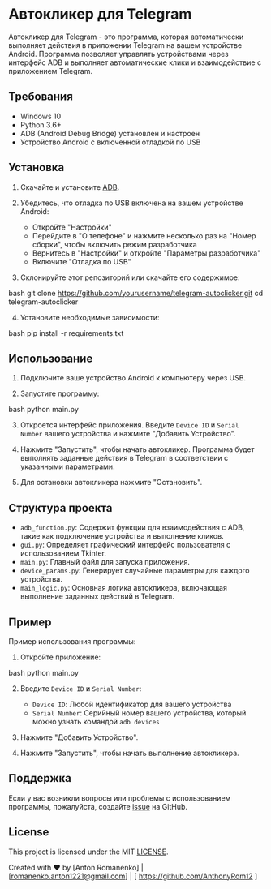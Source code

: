 # Автокликер для Telegram

Автокликер для Telegram - это программа, которая автоматически выполняет действия в приложении Telegram на вашем устройстве Android. Программа позволяет управлять устройствами через интерфейс ADB и выполняет автоматические клики и взаимодействие с приложением Telegram.

## Требования

- Windows 10
- Python 3.6+
- ADB (Android Debug Bridge) установлен и настроен
- Устройство Android с включенной отладкой по USB

## Установка

1. Скачайте и установите [ADB](https://developer.android.com/studio/releases/platform-tools).

2. Убедитесь, что отладка по USB включена на вашем устройстве Android:
   - Откройте "Настройки"
   - Перейдите в "О телефоне" и нажмите несколько раз на "Номер сборки", чтобы включить режим разработчика
   - Вернитесь в "Настройки" и откройте "Параметры разработчика"
   - Включите "Отладка по USB"

3. Склонируйте этот репозиторий или скачайте его содержимое:
   
bash
   git clone https://github.com/yourusername/telegram-autoclicker.git
   cd telegram-autoclicker
  

4. Установите необходимые зависимости:
   
bash
   pip install -r requirements.txt
  

## Использование

1. Подключите ваше устройство Android к компьютеру через USB.

2. Запустите программу:
   
bash
   python main.py
  

3. Откроется интерфейс приложения. Введите `Device ID` и `Serial Number` вашего устройства и нажмите "Добавить Устройство".

4. Нажмите "Запустить", чтобы начать автокликер. Программа будет выполнять заданные действия в Telegram в соответствии с указанными параметрами.

5. Для остановки автокликера нажмите "Остановить".

## Структура проекта

- `adb_function.py`: Содержит функции для взаимодействия с ADB, такие как подключение устройства и выполнение кликов.
- `gui.py`: Определяет графический интерфейс пользователя с использованием Tkinter.
- `main.py`: Главный файл для запуска приложения.
- `device_params.py`: Генерирует случайные параметры для каждого устройства.
- `main_logic.py`: Основная логика автокликера, включающая выполнение заданных действий в Telegram.

## Пример

Пример использования программы:

1. Откройте приложение:
   
bash
   python main.py
  

2. Введите `Device ID` и `Serial Number`:
   - `Device ID`: Любой идентификатор для вашего устройства
   - `Serial Number`: Серийный номер вашего устройства, который можно узнать командой `adb devices`

3. Нажмите "Добавить Устройство".

4. Нажмите "Запустить", чтобы начать выполнение автокликера.

## Поддержка

Если у вас возникли вопросы или проблемы с использованием программы, пожалуйста, создайте [issue](https://github.com/yourusername/telegram-autoclicker/issues) на GitHub.

## License

This project is licensed under the MIT [LICENSE](LICENSE).

Created with ❤️ by [Anton Romanenko] | [romanenko.anton1221@gmail.com] |
[ https://github.com/AnthonyRom12 ]
